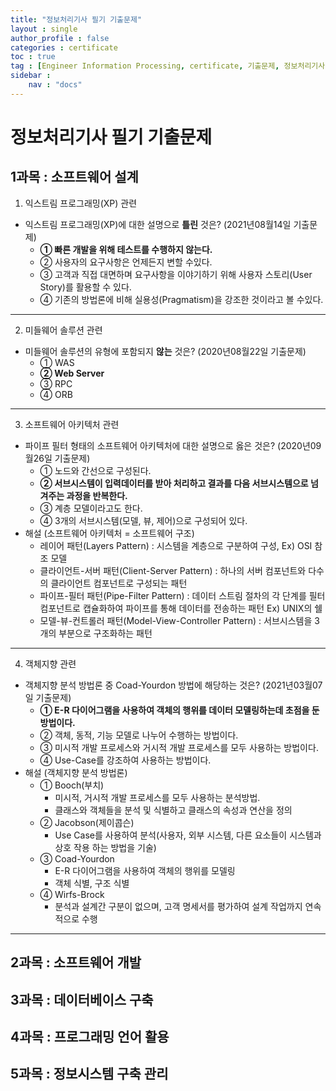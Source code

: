```yaml
---
title: "정보처리기사 필기 기출문제"
layout : single
author_profile : false
categories : certificate
toc : true
tag : [Engineer Information Processing, certificate, 기출문제, 정보처리기사]
sidebar :
    nav : "docs"
---
```


# 정보처리기사 필기 기출문제
## 1과목 : 소프트웨어 설계

1. 익스트림 프로그래밍(XP) 관련
- 익스트림 프로그래밍(XP)에 대한 설명으로 **틀린** 것은? (2021년08월14일 기출문제)
  - **① 빠른 개발을 위해 테스트를 수행하지 않는다.**
  - ② 사용자의 요구사항은 언제든지 변할 수있다.
  - ③ 고객과 직접 대면하며 요구사항을 이야기하기 위해 사용자 스토리(User Story)를 활용할 수 있다.
  - ④ 기존의 방법론에 비해 실용성(Pragmatism)을 강조한 것이라고 볼 수있다.

---

2. 미들웨어 솔루션 관련
- 미들웨어 솔루션의 유형에 포함되지 **않는** 것은? (2020년08월22일 기출문제)
  - ① WAS
  - **② Web Server**
  - ③ RPC
  - ④ ORB

---

3. 소프트웨어 아키텍처 관련
- 파이프 필터 형태의 소프트웨어 아키텍처에 대한 설명으로 옳은 것은? (2020년09월26일 기출문제)
  - ① 노드와 간선으로 구성된다.
  - **② 서브시스템이 입력데이터를 받아 처리하고 결과를 다음 서브시스템으로 넘겨주는 과정을 반복한다.**
  - ③ 계층 모델이라고도 한다.
  - ④ 3개의 서브시스템(모델, 뷰, 제어)으로 구성되어 있다.
- 해설 (소프트웨어 아키텍처 = 소프트웨어 구조)
  - 레이어 패턴(Layers Pattern) : 시스템을 계층으로 구분하여 구성, Ex) OSI 참조 모델
  - 클라이언트-서버 패턴(Client-Server Pattern) : 하나의 서버 컴포넌트와 다수의 클라이언트 컴포넌트로 구성되는 패턴
  - 파이프-필터 패턴(Pipe-Filter Pattern) : 데이터 스트림 절차의 각 단계를 필터 컴포넌트로 캡슐화하여 파이프를 통해 데이터를 전송하는 패턴 Ex) UNIX의 쉘
  - 모델-뷰-컨트롤러 패턴(Model-View-Controller Pattern) : 서브시스템을 3개의 부분으로 구조화하는 패턴

---

4. 객체지향 관련
- 객체지향 분석 방법론 중 Coad-Yourdon 방법에 해당하는 것은? (2021년03월07일 기출문제)
  - **① E-R 다이어그램을 사용하여 객체의 행위를 데이터 모델링하는데 초점을 둔 방법이다.**
  - ② 객체, 동적, 기능 모델로 나누어 수행하는 방법이다.
  - ③ 미시적 개발 프로세스와 거시적 개발 프로세스를 모두 사용하는 방법이다.
  - ④ Use-Case를 강조하여 사용하는 방법이다.
- 해설 (객체지향 분석 방법론)
  - ① Booch(부치)
    - 미시적, 거시적 개발 프로세스를 모두 사용하는 분석방법.
    - 클래스와 객체들을 분석 및 식별하고 클래스의 속성과 연산을 정의
  - ② Jacobson(제이콥슨)
    - Use Case를 사용하여 분석(사용자, 외부 시스템, 다른 요소들이 시스템과 상호 작용 하는 방법을 기술)
  - ③ Coad-Yourdon
    - E-R 다이어그램을 사용하여 객체의 행위를 모델링
    - 객체 식별, 구조 식별
  - ④ Wirfs-Brock
    - 분석과 설계간 구분이 없으며, 고객 명세서를 평가하여 설계 작업까지 연속적으로 수행

---

## 2과목 : 소프트웨어 개발
## 3과목 : 데이터베이스 구축
## 4과목 : 프로그래밍 언어 활용
## 5과목 : 정보시스템 구축 관리